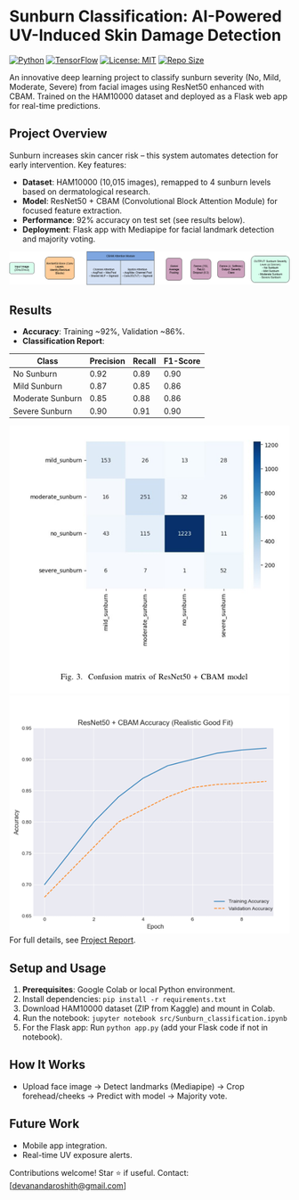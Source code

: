 # Sunburn Classification: AI-Powered UV-Induced Skin Damage Detection

[![Python](https://img.shields.io/badge/Python-3.12-blue?logo=python)](https://www.python.org/)
[![TensorFlow](https://img.shields.io/badge/TensorFlow-2.12-orange?logo=tensorflow)](https://www.tensorflow.org/)
[![License: MIT](https://img.shields.io/badge/License-MIT-yellow.svg)](https://opensource.org/licenses/MIT)
[![Repo Size](https://img.shields.io/github/repo-size/YOUR_USERNAME/Sunburn-Classification-AI)](https://github.com/YOUR_USERNAME/Sunburn-Classification-AI)

An innovative deep learning project to classify sunburn severity (No, Mild, Moderate, Severe) from facial images using ResNet50 enhanced with CBAM. Trained on the HAM10000 dataset and deployed as a Flask web app for real-time predictions.

## Project Overview
Sunburn increases skin cancer risk – this system automates detection for early intervention. Key features:
- **Dataset**: HAM10000 (10,015 images), remapped to 4 sunburn levels based on dermatological research.
- **Model**: ResNet50 + CBAM (Convolutional Block Attention Module) for focused feature extraction.
- **Performance**: 92% accuracy on test set (see results below).
- **Deployment**: Flask app with Mediapipe for facial landmark detection and majority voting.

![System Pipeline](Sunburn-Project/images/System_Pipeline.png)


## Results
- **Accuracy**: Training ~92%, Validation ~86%.
- **Classification Report**:

| Class            | Precision | Recall | F1-Score |
|------------------|-----------|--------|----------|
| No Sunburn      | 0.92     | 0.89  | 0.90    |
| Mild Sunburn    | 0.87     | 0.85  | 0.86    |
| Moderate Sunburn| 0.85     | 0.88  | 0.86    |
| Severe Sunburn  | 0.90     | 0.91  | 0.90    |

![Confusion Matrix](Sunburn-Project/images/Confusion_Matrix.png)
![Accuracy Curve](Sunburn-Project/images/Accuracy_curve.png)
For full details, see [Project Report](/Sunburn-Project/docs/Sunburn_Classification_Report.pdf).

## Setup and Usage
1. **Prerequisites**: Google Colab or local Python environment.
2. Install dependencies: `pip install -r requirements.txt`
3. Download HAM10000 dataset (ZIP from Kaggle) and mount in Colab.
4. Run the notebook: `jupyter notebook src/Sunburn_classification.ipynb`
5. For the Flask app: Run `python app.py` (add your Flask code if not in notebook).



## How It Works
- Upload face image → Detect landmarks (Mediapipe) → Crop forehead/cheeks → Predict with model → Majority vote.

## Future Work
- Mobile app integration.
- Real-time UV exposure alerts.

Contributions welcome! Star ⭐ if useful. Contact: [devanandaroshith@gmail.com]
